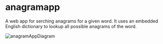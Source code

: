 # anagramapp

A web app for serching anagrams for a given word. It uses an embedded English dictionary to lookup all possible anagrams of the word.


![anagramAppDiagram](https://user-images.githubusercontent.com/36462985/86826504-d9196380-c05e-11ea-8e58-36ad0c086cd1.png)
